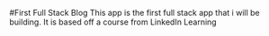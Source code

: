 #First Full Stack Blog
This app is the first full stack app that i will be building. It is based off a course from LinkedIn Learning
